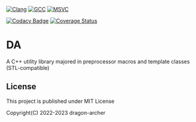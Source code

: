 [![Clang](https://github.com/dragon-archer/da/actions/workflows/clang.yml/badge.svg)](https://github.com/dragon-archer/da/actions/workflows/clang.yml)
[![GCC](https://github.com/dragon-archer/da/actions/workflows/gcc.yml/badge.svg)](https://github.com/dragon-archer/da/actions/workflows/gcc.yml)
[![MSVC](https://github.com/dragon-archer/da/actions/workflows/msvc.yml/badge.svg)](https://github.com/dragon-archer/da/actions/workflows/msvc.yml)

[![Codacy Badge](https://app.codacy.com/project/badge/Grade/9c00226519bb405a85d070fd40124e6b)](https://www.codacy.com/gh/dragon-archer/da/dashboard)
[![Coverage Status](https://coveralls.io/repos/github/dragon-archer/da/badge.svg?branch=master)](https://coveralls.io/github/dragon-archer/da?branch=master)

# DA

A C++ utility library majored in preprocessor macros and template classes (STL-compatible)

## License

This project is published under MIT License

Copyright(C) 2022-2023 dragon-archer
